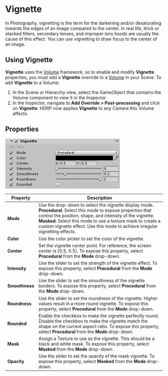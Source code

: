 # Vignette

In Photography, vignetting is the term for the darkening and/or desaturating towards the edges of an image compared to the center. In real life, thick or stacked filters, secondary lenses, and improper lens hoods are usually the cause of this effect. You can use vignetting to draw focus to the center of an image.

## Using Vignette

**Vignette** uses the [Volume](Volumes.html) framework, so to enable and modify **Vignette** properties, you must add a **Vignette** override to a [Volume](Volumes.html) in your Scene. To add **Vignette** to a Volume:

1. In the Scene or Hierarchy view, select the GameObject that contains the Volume component to view it in the Inspector.
2. In the Inspector, navigate to **Add Override > Post-processing** and click on **Vignette**. HDRP now applies **Vignette** to any Camera this Volume affects.

## Properties

![](Images/Post-processingVignette1.png)

| **Property**   | **Description**                                              |
| -------------- | ------------------------------------------------------------ |
| **Mode**       | Use the drop-down to select the vignette display mode. **Procedural**: Select this mode to expose properties that control the position, shape, and intensity of the vignette. **Masked**: Select this mode to use a texture mask to create a custom vignette effect. Use this mode to achieve irregular vignetting effects. |
| **Color**      | Use the color picker to set the color of the vignette.       |
| **Center**     | Set the vignette center point. For reference, the screen center is [0.5, 0.5]. To expose this property, select **Procedural** from the **Mode** drop-down. |
| **Intensity**  | Use the slider to set the strength of the vignette effect. To expose this property, select **Procedural** from the **Mode** drop-down. |
| **Smoothness** | Use the slider to set the smoothness of the vignette borders. To expose this property, select **Procedural** from the **Mode** drop-down. |
| **Roundness**  | Use the slider to set the roundness of the vignette. Higher values result in a more round vignette. To expose this property, select **Procedural** from the **Mode** drop-down. |
| **Rounded**    | Enable the checkbox to make the vignette perfectly round. Disable the checkbox to make the vignette match the shape on the current aspect ratio. To expose this property, select **Procedural** from the **Mode** drop-down. |
| **Mask**       | Assign a Texture to use as the vignette. This should be a black and white mask. To expose this property, select **Masked** from the **Mode** drop-down. |
| **Opacity**    | Use the slider to set the opacity of the mask vignette. To expose this property, select **Masked** from the **Mode** drop-down. |